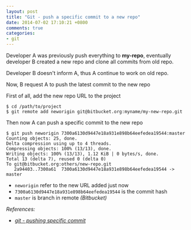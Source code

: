 ```yaml
---
layout: post
title: "Git - push a specific commit to a new repo"
date: 2014-07-02 17:10:21 +0800
comments: true
categories: 
- git
---
```


Developer A was previously push everything to **my-repo**, eventually developer B created a new repo and clone all commits from old repo.

Developer B doesn't inform A, thus A continue to work on old repo.

Now, B request A to push the latest commit to the new repo

First of all, add the new repo URL to the project

```
$ cd /path/to/project
$ git remote add neworigin git@bitbucket.org:myname/my-new-repo.git
```

Then now A can push a specific commit to the new repo

```
$ git push neworigin 7300a6130d9447e18a931e898b64eefedea19544:master
Counting objects: 25, done.
Delta compression using up to 4 threads.
Compressing objects: 100% (13/13), done.
Writing objects: 100% (13/13), 1.12 KiB | 0 bytes/s, done.
Total 13 (delta 7), reused 0 (delta 0)
To git@bitbucket.org:others/new-repo.git
   2a94403..7300a61  7300a6130d9447e18a931e898b64eefedea19544 -> master
```

- `neworigin` refer to the new URL added just now
- `7300a6130d9447e18a931e898b64eefedea19544` is the commit hash
- `master` is branch in remote _(Bitbucket)_

_References:_

- _[git - pushing specific commit](http://stackoverflow.com/questions/3230074/git-pushing-specific-commit/3230241#3230241)_
